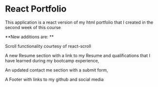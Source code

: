 # React Portfolio

This application is a react version of my html portfolio that I created in the second week of this course

**New additions are: **

Scroll functionality courtesy of react-scroll

A new Resume section with a link to my Resume and qualifications that I have learned during my bootcamp experience, 

An updated contact me section with a submit form,

A Footer with links to my github and social media







